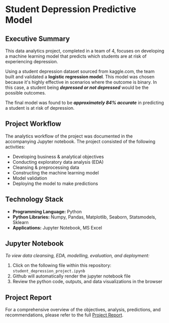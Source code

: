 # Student Depression Predictive Model

## Executive Summary

This data analytics project, completed in a team of 4, focuses on developing a machine learning model that predicts which students are at risk of experiencing depression.  

Using a student depression dataset sourced from kaggle.com, the team built and validated a **logistic regression model**.  This model was chosen because it's highly effective in scenarios where the outcome is binary.  In this case, a student being ***depressed or not depressed*** would be the possible outcomes.  

The final model was found to be ***approximately 84% accurate*** in predicting a student is at risk of depression.  

## Project Workflow

The analytics workflow of the project was documented in the accompanying Jupyter notebook.  The project consisted of the following activities:

- Developing business & analytical objectives
- Conducting exploratory data analysis (EDA)
- Cleansing & preprocessing data
- Constructing the machine learning model
- Model validation
- Deploying the model to make predictions

## Technology Stack

- **Programming Language:**  Python
- **Python Libraries:**  Numpy, Pandas, Matplotlib, Seaborn, Statsmodels, Sklearn 
- **Applications:**  Jupyter Notebook, MS Excel

## Jupyter Notebook

_To view data cleansing, EDA, modelling, evaluation, and deployment:_

1) Click on the following file within this repository:  `student_depression_project.ipynb`
2) Github will automatically render the jupyter notebook file
3) Review the python code, outputs, and data visualizations in the browser

## Project Report

For a comprehensive overview of the objectives, analysis, predictions, and recommendations, please refer to the full [Project Report](student_depression_project_report.pdf).
